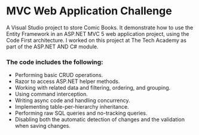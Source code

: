 # MVC Web Application Challenge

A Visual Studio project to store Comic Books. It demonstrate how to use the Entity Framework in an ASP.NET MVC 5 web application 
project, using the Code First architecture. I worked on this project at The Tech Academy as part of the ASP.NET AND C# module.

### The code includes the following:

* Performing basic CRUD operations.
* Razor to access ASP.NET helper methods.
* Working with related data and filtering, ordering, and grouping.
* Using command interception.
* Writing async code and handling concurrency.
* Implementing table-per-hierarchy inheritance.
* Performing raw SQL queries and no-tracking queries.
* Disabling both the automatic detection of changes and the validation when saving changes.

